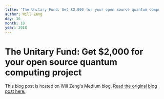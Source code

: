 ```yaml
---
title: 'The Unitary Fund: Get $2,000 for your open source quantum computing project'
author: Will Zeng
day: 16
month: 10
year: 2018
---
```


The Unitary Fund: Get $2,000 for your open source quantum computing project
===========================================================================

This blog post is hosted on Will Zeng's Medium blog. [Read the original blog post here.](https://medium.com/@wjzeng/the-unitary-fund-get-2-000-for-your-open-source-quantum-computing-project-d4b4c76ba177)  
